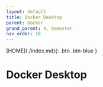 ```yaml
---
layout: default
title: Docker Desktop
parent: Docker
grand_parent: 4. Semester
nav_order: 10
---
```


<span class="fs-1">
[HOME](./index.md){: .btn .btn-blue }
</span>

# Docker Desktop